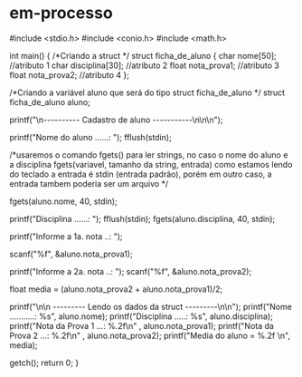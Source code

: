 # em-processo
#include <stdio.h>
#include <conio.h>
#include <math.h>

int main()
{
   /*Criando a struct */
  struct ficha_de_aluno
  {
    char nome[50]; //atributo 1
    char disciplina[30]; //atributo 2
    float nota_prova1; //atributo 3
    float nota_prova2; //atributo 4
  };
 
  /*Criando a variável aluno que será do
  tipo struct ficha_de_aluno */
  struct ficha_de_aluno aluno;
  
  printf("\n---------- Cadastro de aluno -----------\n\n\n");
  
  printf("Nome do aluno ......: ");
  fflush(stdin);
  
  /*usaremos o comando fgets() para ler strings, no caso o nome
  do aluno e a disciplina
  fgets(variavel, tamanho da string, entrada)
  como estamos lendo do teclado a entrada é stdin (entrada padrão),
  porém em outro caso, a entrada tambem poderia ser um arquivo */
  
  fgets(aluno.nome, 40, stdin);
  
  printf("Disciplina ......: ");
  fflush(stdin);
  fgets(aluno.disciplina, 40, stdin);
  
  printf("Informe a 1a. nota ..: ");
  
  scanf("%f", &aluno.nota_prova1);
  
  printf("Informe a 2a. nota ..: ");
  scanf("%f", &aluno.nota_prova2);
  
  float media = (aluno.nota_prova2 + aluno.nota_prova1)/2;
  
  printf("\n\n --------- Lendo os dados da struct ---------\n\n");
  printf("Nome ...........: %s", aluno.nome);
  printf("Disciplina .....: %s", aluno.disciplina);
  printf("Nota da Prova 1 ...: %.2f\n" , aluno.nota_prova1);
  printf("Nota da Prova 2 ...: %.2f\n" , aluno.nota_prova2);
  printf("Media do aluno = %.2f \n", media);
  
  getch();
  return 0;
}
